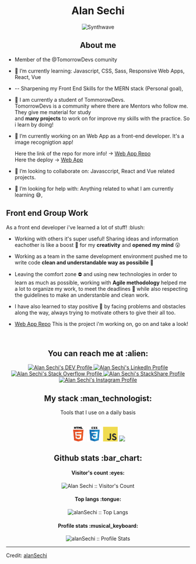 <h1 align="center">Alan Sechi</h1>

<p align="center"><img src="alanSechi.gif" alt="Synthwave" height="300" width="500"></p>

<h2 align="center">About me</h2>

- Member of the @TomorrowDevs comunity

- 🌱 I’m currently learning: Javascript, CSS, Sass, Responsive Web Apps, React, Vue

- -- Sharpening my Front End Skills for the MERN stack (Personal goal), 

- :school: I am currently a student of TommorowDevs.<br>
TomorrowDevs is a community where there are Mentors who follow me. They give me material for study <br>
and **many projects** to work on for improve my skills with the practice. So i learn by doing!

- 🔭 I’m currently working on an Web App as a front-end developer. It's a image recognigtion app! <br>

&nbsp;&nbsp;&nbsp;&nbsp;&nbsp; Here the link of the repo for more info! -> [Web App Repo](https://github.com/TD-team3/img-recognition-web-app-fe) <br>
&nbsp;&nbsp;&nbsp;&nbsp;&nbsp; Here the deploy -> [Web App](https://gracious-mcclintock-220460.netlify.app/index.html)

- 👯 I’m looking to collaborate on: Javasccript, React and Vue related projects.

- 🤔 I’m looking for help with: Anything related to what I am currently learning 😅,


### <h2>Front end Group Work

</h2>
As a front end developer i've learned a lot of stuff! :blush:

- Working with others it's super useful! Sharing ideas and information eachother is like a boost :rocket: for my **creativity** and **opened my mind** :open_mouth:

- Working as a team in the same development environment pushed me to write code **clean and understandable way as possibile** :construction_worker:

- Leaving the comfort zone :no_entry: and using new technologies in order to learn as much as possible, working with **Agile methodology** helped me a lot to organize my work, to meet the deadlines :calendar: while also respecting the guidelines to make an understanble and clean work.

- I have also learned to stay positive :muscle: by facing problems and obstacles along the way, always trying to motivate others to give their all too.

- [Web App Repo](https://github.com/TD-team3/img-recognition-web-app-fe) This is the project i'm working on, go on and take a look! 

<br> 

<h2 align="center">You can reach me at :alien:</h2>

<p align="center">
  <a href="https://dev.to/alansechi">
    <img src="https://d2fltix0v2e0sb.cloudfront.net/dev-badge.svg" alt="Alan Sechi's DEV Profile" height="30" width="30">
  </a>

  <a href="https://www.linkedin.com/in/alan-sechi-b15379188/">
    <img src="https://www.vectorlogo.zone/logos/linkedin/linkedin-icon.svg" alt="Alan Sechi's LinkedIn Profile" height="30" width="30">
  </a>

  <a href="https://stackoverflow.com/users/12893671/alan-sechi">
    <img src="https://www.vectorlogo.zone/logos/stackoverflow/stackoverflow-icon.svg" alt="Alan Sechi's Stack Overflow Profile" height="30" width="30">
  </a>

  <a href="https://stackshare.io/alansechi">
    <img src="https://cdn.worldvectorlogo.com/logos/stackshare.svg" alt="Alan Sechi's StackShare Profile" height="30" width="30">
  </a>

  <a href="https://www.instagram.com/seal_web_developer/">
    <img src="https://www.vectorlogo.zone/logos/instagram/instagram-icon.svg" alt="Alan Sechi's Instagram Profile" height="30" width="30">
  </a>
  
</p>

<h2 align="center">My stack :man_technologist:</h2>

<p align="center">Tools that I use on a daily basis</p>
<p align="center">
<br
<code><a href = "https://developer.mozilla.org/en-US/docs/Web/Guide/HTML/HTML5"><img height="40" src="https://raw.githubusercontent.com/github/explore/80688e429a7d4ef2fca1e82350fe8e3517d3494d/topics/html/html.png"></a></code>
<code><a href = "https://developer.mozilla.org/en-US/docs/Archive/CSS3"><img height="40" src="https://raw.githubusercontent.com/github/explore/80688e429a7d4ef2fca1e82350fe8e3517d3494d/topics/css/css.png"></a></code>
<code><a href = "https://developer.mozilla.org/en-US/docs/Web/JavaScript"><img height="40" src="https://raw.githubusercontent.com/github/explore/80688e429a7d4ef2fca1e82350fe8e3517d3494d/topics/javascript/javascript.png"></a></code>
<code><a href = "https://code.visualstudio.com/"><img height="40" src="https://upload.wikimedia.org/wikipedia/commons/thumb/9/9a/Visual_Studio_Code_1.35_icon.svg/1200px-Visual_Studio_Code_1.35_icon.svg.png"></a></code>
<br>
</p>
</p>

<h2 align="center">Github stats :bar_chart:</h2>

<h4 align="center">Visitor's count :eyes:</h4>

<p align="center"><img src="https://profile-counter.glitch.me/{alanSechi}/count.svg" alt="Alan Sechi :: Visitor's Count" /></p>

<h4 align="center">Top langs :tongue:</h4>

<p align="center">
<img src="https://github-readme-stats.vercel.app/api/top-langs/?username=alanSechi&langs_count=10&theme=algolia&layout=compact" alt="alanSechi :: Top Langs" /></p>

<h4 align="center">Profile stats :musical_keyboard:</h4>

<p align="center"><img src="https://github-readme-stats.vercel.app/api?username=alanSechi&show_icons=true&theme=algolia" alt="alanSechi :: Profile Stats" /></p>

---

Credit: [alanSechi](https://github.com/alanSechi)
